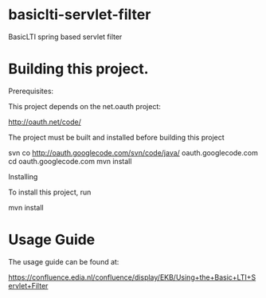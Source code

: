 basiclti-servlet-filter
=======================

BasicLTI spring based servlet filter

Building this project.
=======================

Prerequisites:

This project depends on the net.oauth project:

http://oauth.net/code/

The project must be built and installed before building this project

svn co http://oauth.googlecode.com/svn/code/java/ oauth.googlecode.com
cd oauth.googlecode.com
mvn install

Installing

To install this project, run

mvn install

Usage Guide
=======================

The usage guide can be found at:

https://confluence.edia.nl/confluence/display/EKB/Using+the+Basic+LTI+Servlet+Filter

